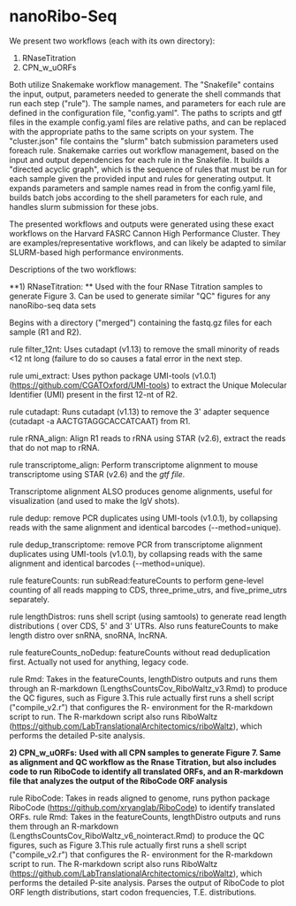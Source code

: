 # nanoRibo-Seq

We present two workflows (each with its own directory):
1) RNaseTitration
2) CPN_w_uORFs

Both utilize Snakemake workflow management. The "Snakefile" contains the input, output, parameters needed to generate the shell commands that run each step ("rule"). 
The sample names, and parameters for each rule are defined in the configuration file, "config.yaml". The paths to scripts and gtf files in the example config.yaml files are
relative paths, and can be replaced with the appropriate paths to the same scripts on your system. The "cluster.json" file contains the "slurm" batch submission parameters used foreach rule. 
Snakemake carries out workflow management, based on the input and output dependencies for each rule in the Snakefile. It builds a "directed acyclic graph", which is the 
sequence of rules that must be run for each sample given the provided input and rules for generating output. 
It expands parameters and sample names read in from the config.yaml file, builds batch jobs according to the shell parameters for each rule, and handles slurm submission for these jobs.

The presented workflows and outputs were generated using these exact workflows on the Harvard FASRC Cannon High Performance Cluster. They are examples/representative workflows, 
and can likely be adapted to similar SLURM-based high performance environments. 

Descriptions of the two workflows:

**1) RNaseTitration: **
Used with the four RNase Titration samples to generate Figure 3. Can be used to generate similar "QC" figures for any nanoRibo-seq data sets

Begins with a directory ("merged") containing the fastq.gz files for each sample (R1 and R2).

rule filter_12nt: Uses cutadapt (v1.13) to remove the small minority of reads <12 nt long (failure to do so causes a fatal error in the next step.

rule umi_extract: Uses python package UMI-tools (v1.0.1) (https://github.com/CGATOxford/UMI-tools) to extract 
the Unique Molecular Identifier (UMI) present in the first 12-nt of R2.

rule cutadapt: Runs cutadapt (v1.13) to remove the 3' adapter sequence (cutadapt -a AACTGTAGGCACCATCAAT) from R1.

rule rRNA_align: Align R1 reads to rRNA using STAR (v2.6), extract the reads that do not map to rRNA.

rule transcriptome_align: Perform transcriptome alignment to mouse transcriptome using STAR (v2.6) and the *gtf file*. 

Transcriptome alignment ALSO produces genome alignments, useful for visualization (and used to make the IgV shots).

rule dedup: remove PCR duplicates using UMI-tools (v1.0.1), by collapsing reads with the same alignment and identical barcodes (--method=unique).

rule dedup_transcriptome: remove PCR from transcriptome alignment duplicates using UMI-tools (v1.0.1), by collapsing reads with the same alignment and identical barcodes (--method=unique).

rule featureCounts: run subRead:featureCounts to perform gene-level counting of all reads mapping to CDS, three_prime_utrs, and five_prime_utrs separately.

rule lengthDistros: runs shell script (using samtools) to generate read length distributions ( over CDS, 5' and 3' UTRs. Also runs featureCounts to make length distro over snRNA, snoRNA, lncRNA.

rule featureCounts_noDedup: featureCounts without read deduplication first. Actually not used for anything, legacy code.

rule Rmd: Takes in the featureCounts, lengthDistro outputs and runs them through an R-markdown (LengthsCountsCov_RiboWaltz_v3.Rmd) to produce the QC figures, such as Figure 3.This rule actually first runs a shell script ("compile_v2.r") that configures the R- environment for the R-markdown script to run. 
The R-markdown script also runs RiboWaltz (https://github.com/LabTranslationalArchitectomics/riboWaltz), which performs the detailed P-site analysis. 

**2) CPN_w_uORFs:**
**Used with all CPN samples to generate Figure 7. 
Same as alignment and QC workflow as the Rnase Titration, but also includes code to run RiboCode to identify all translated ORFs,
and an R-markdown file that analyzes the output of the RiboCode ORF analysis**

rule RiboCode: Takes in reads aligned to genome, runs python package RiboCode (https://github.com/xryanglab/RiboCode) to identify translated ORFs.
rule Rmd: Takes in the featureCounts, lengthDistro outputs and runs them through an R-markdown (LengthsCountsCov_RiboWaltz_v6_nointeract.Rmd) 
to produce the QC figures, such as Figure 3.This rule actually first runs a shell script ("compile_v2.r") that configures the R- environment for the R-markdown script to run. 
The R-markdown script also runs RiboWaltz (https://github.com/LabTranslationalArchitectomics/riboWaltz), which performs the detailed P-site analysis.
Parses the output of RiboCode to plot ORF length distributions, start codon frequencies, T.E. distributions. 



